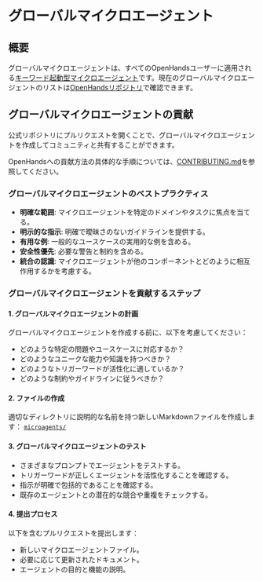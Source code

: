 # グローバルマイクロエージェント

## 概要

グローバルマイクロエージェントは、すべてのOpenHandsユーザーに適用される[キーワード起動型マイクロエージェント](./microagents-keyword)です。現在のグローバルマイクロエージェントのリストは[OpenHandsリポジトリ](https://github.com/All-Hands-AI/OpenHands/tree/main/microagents)で確認できます。

## グローバルマイクロエージェントの貢献

公式リポジトリにプルリクエストを開くことで、グローバルマイクロエージェントを作成してコミュニティと共有することができます。

OpenHandsへの貢献方法の具体的な手順については、[CONTRIBUTING.md](https://github.com/All-Hands-AI/OpenHands/blob/main/CONTRIBUTING.md)を参照してください。

### グローバルマイクロエージェントのベストプラクティス

- **明確な範囲**: マイクロエージェントを特定のドメインやタスクに焦点を当てる。
- **明示的な指示**: 明確で曖昧さのないガイドラインを提供する。
- **有用な例**: 一般的なユースケースの実用的な例を含める。
- **安全性優先**: 必要な警告と制約を含める。
- **統合の認識**: マイクロエージェントが他のコンポーネントとどのように相互作用するかを考慮する。

### グローバルマイクロエージェントを貢献するステップ

#### 1. グローバルマイクロエージェントの計画

グローバルマイクロエージェントを作成する前に、以下を考慮してください：

- どのような特定の問題やユースケースに対応するか？
- どのようなユニークな能力や知識を持つべきか？
- どのようなトリガーワードが活性化に適しているか？
- どのような制約やガイドラインに従うべきか？

#### 2. ファイルの作成

適切なディレクトリに説明的な名前を持つ新しいMarkdownファイルを作成します：
[`microagents/`](https://github.com/All-Hands-AI/OpenHands/tree/main/microagents)

#### 3. グローバルマイクロエージェントのテスト

- さまざまなプロンプトでエージェントをテストする。
- トリガーワードが正しくエージェントを活性化することを確認する。
- 指示が明確で包括的であることを確認する。
- 既存のエージェントとの潜在的な競合や重複をチェックする。

#### 4. 提出プロセス

以下を含むプルリクエストを提出します：

- 新しいマイクロエージェントファイル。
- 必要に応じて更新されたドキュメント。
- エージェントの目的と機能の説明。